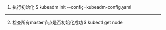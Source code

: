 1. 执行初始化
$ kubeadm init --config=kubeadm-config.yaml

--- -------------------------------------------------------------------------------------
2. 检查所有master节点是否初始化成功
$ kubectl get node
